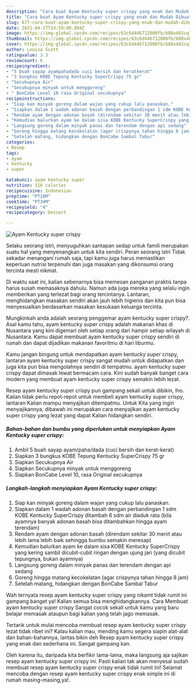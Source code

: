 ```yaml
---
description: "Cara buat Ayam Kentucky super crispy yang enak dan Mudah Dibuat"
title: "Cara buat Ayam Kentucky super crispy yang enak dan Mudah Dibuat"
slug: 677-cara-buat-ayam-kentucky-super-crispy-yang-enak-dan-mudah-dibuat
date: 2021-04-27T14:59:00.894Z
image: https://img-global.cpcdn.com/recipes/63c6d446712000fb/680x482cq70/ayam-kentucky-super-crispy-foto-resep-utama.jpg
thumbnail: https://img-global.cpcdn.com/recipes/63c6d446712000fb/680x482cq70/ayam-kentucky-super-crispy-foto-resep-utama.jpg
cover: https://img-global.cpcdn.com/recipes/63c6d446712000fb/680x482cq70/ayam-kentucky-super-crispy-foto-resep-utama.jpg
author: Louisa Scott
ratingvalue: 3.3
reviewcount: 6
recipeingredient:
- "5 buah sayap ayampahadada cuci bersih dan keratkerat"
- "3 bungkus KOBE Tepung Kentucky SuperCrispy 75 gr"
- "Secukupnya Air"
- "Secukupnya minyak untuk menggoreng"
- " BonCabe Level 10 rasa Original secukupnya"
recipeinstructions:
- "Siap kan minyak goreng dalam wajan yang cukup lalu panaskan."
- "Siapkan dalam 1 wadah adonan basah dengan perbandingan 1 sdm KOBE Kentucky SuperCrispy ditambah 6 sdm air diaduk rata (bila ayamnya banyak adonan basah bisa ditambahkan hingga ayam terendam)"
- "Rendam ayam dengan adonan basah (direndam sekitar 30 menit atau lebih lama lebih baik sehingga bumbu semakin meresap)"
- "Kemudian balurkan ayam ke dalam sisa KOBE Kentucky SuperCrispy yang kering sambil dicubit-cubit ringan dengan ujung jari (yang dicubit tepungnya, bukan ayamnya)"
- "Langsung goreng dalam minyak panas dan terendam dengan api sedang"
- "Goreng hingga matang kecokelatan (agar crispynya tahan hingga 8 jam)"
- "Setelah matang, hidangkan dengan BonCabe Sambal Tabur"
categories:
- Resep
tags:
- ayam
- kentucky
- super

katakunci: ayam kentucky super 
nutrition: 116 calories
recipecuisine: Indonesian
preptime: "PT18M"
cooktime: "PT34M"
recipeyield: "4"
recipecategory: Dessert

---
```



![Ayam Kentucky super crispy](https://img-global.cpcdn.com/recipes/63c6d446712000fb/680x482cq70/ayam-kentucky-super-crispy-foto-resep-utama.jpg)

Selaku seorang istri, menyuguhkan santapan sedap untuk famili merupakan suatu hal yang menyenangkan untuk kita sendiri. Peran seorang istri Tidak sekadar menangani rumah saja, tapi kamu juga harus memastikan keperluan nutrisi terpenuhi dan juga masakan yang dikonsumsi orang tercinta mesti nikmat.

Di waktu  saat ini, kalian sebenarnya bisa memesan panganan praktis tanpa harus susah memasaknya dahulu. Namun ada juga mereka yang selalu ingin memberikan yang terlezat bagi orang tercintanya. Lantaran, menghidangkan masakan sendiri akan jauh lebih higienis dan kita pun bisa menyesuaikan berdasarkan masakan kesukaan keluarga tercinta. 



Mungkinkah anda adalah seorang penggemar ayam kentucky super crispy?. Asal kamu tahu, ayam kentucky super crispy adalah makanan khas di Nusantara yang kini digemari oleh setiap orang dari hampir setiap wilayah di Nusantara. Kamu dapat membuat ayam kentucky super crispy sendiri di rumah dan dapat dijadikan makanan favoritmu di hari liburmu.

Kamu jangan bingung untuk mendapatkan ayam kentucky super crispy, lantaran ayam kentucky super crispy sangat mudah untuk didapatkan dan juga kita pun bisa mengolahnya sendiri di tempatmu. ayam kentucky super crispy dapat dimasak lewat bermacam cara. Kini sudah banyak banget cara modern yang membuat ayam kentucky super crispy semakin lebih lezat.

Resep ayam kentucky super crispy pun gampang sekali untuk dibikin, lho. Kalian tidak perlu repot-repot untuk membeli ayam kentucky super crispy, lantaran Kalian mampu menyajikan ditempatmu. Untuk Kita yang ingin menyajikannya, dibawah ini merupakan cara menyajikan ayam kentucky super crispy yang lezat yang dapat Kalian hidangkan sendiri.

<!--inarticleads1-->

##### Bahan-bahan dan bumbu yang diperlukan untuk menyiapkan Ayam Kentucky super crispy:

1. Ambil 5 buah sayap ayam/paha/dada (cuci bersih dan kerat-kerat)
1. Siapkan 3 bungkus KOBE Tepung Kentucky SuperCrispy 75 gr
1. Siapkan Secukupnya Air
1. Siapkan Secukupnya minyak untuk menggoreng
1. Siapkan  BonCabe Level 10, rasa Original secukupnya




<!--inarticleads2-->

##### Langkah-langkah menyiapkan Ayam Kentucky super crispy:

1. Siap kan minyak goreng dalam wajan yang cukup lalu panaskan.
1. Siapkan dalam 1 wadah adonan basah dengan perbandingan 1 sdm KOBE Kentucky SuperCrispy ditambah 6 sdm air diaduk rata (bila ayamnya banyak adonan basah bisa ditambahkan hingga ayam terendam)
1. Rendam ayam dengan adonan basah (direndam sekitar 30 menit atau lebih lama lebih baik sehingga bumbu semakin meresap)
1. Kemudian balurkan ayam ke dalam sisa KOBE Kentucky SuperCrispy yang kering sambil dicubit-cubit ringan dengan ujung jari (yang dicubit tepungnya, bukan ayamnya)
1. Langsung goreng dalam minyak panas dan terendam dengan api sedang
1. Goreng hingga matang kecokelatan (agar crispynya tahan hingga 8 jam)
1. Setelah matang, hidangkan dengan BonCabe Sambal Tabur




Wah ternyata resep ayam kentucky super crispy yang nikamt tidak rumit ini gampang banget ya! Kalian semua bisa menghidangkannya. Cara Membuat ayam kentucky super crispy Sangat cocok sekali untuk kamu yang baru belajar memasak ataupun bagi kalian yang telah jago memasak.

Tertarik untuk mulai mencoba membuat resep ayam kentucky super crispy lezat tidak ribet ini? Kalau kalian mau, mending kamu segera siapin alat-alat dan bahan-bahannya, lantas bikin deh Resep ayam kentucky super crispy yang enak dan sederhana ini. Sangat gampang kan. 

Oleh karena itu, daripada kita berfikir lama-lama, maka langsung aja sajikan resep ayam kentucky super crispy ini. Pasti kalian tak akan menyesal sudah membuat resep ayam kentucky super crispy enak tidak rumit ini! Selamat mencoba dengan resep ayam kentucky super crispy enak simple ini di rumah masing-masing,ya!.

